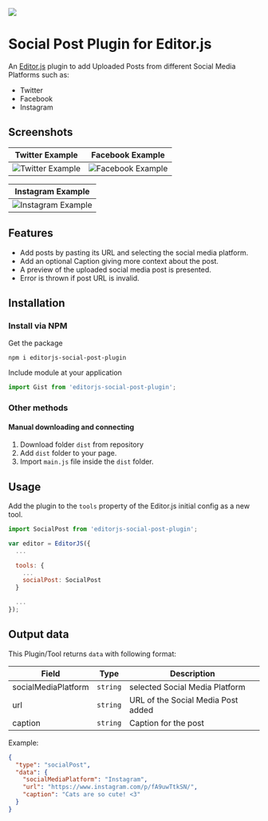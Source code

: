 ![](https://badgen.net/badge/Editor.js/v2.0/blue)

# Social Post Plugin for Editor.js

An [Editor.js](https://editorjs.io) plugin to add Uploaded Posts from different Social Media Platforms such as: 
- Twitter
- Facebook
- Instagram

## Screenshots

| Twitter Example | Facebook Example |
| --------------- | ---------------- |
| ![Twitter Example](https://img.imageupload.net/2020/07/15/ss2.png) | ![Facebook Example](https://img.imageupload.net/2020/07/15/ss3.png) | 
  
  
| Instagram Example | 
| ----------------- |
| ![Instagram Example](https://img.imageupload.net/2020/07/15/ss1.png) |

## Features

- Add posts by pasting its URL and selecting the social media platform.
- Add an optional Caption giving more context about the post.
- A preview of the uploaded social media post is presented.
- Error is thrown if post URL is invalid.

## Installation

### Install via NPM
Get the package

```shell
npm i editorjs-social-post-plugin
```

Include module at your application

```javascript
import Gist from 'editorjs-social-post-plugin';
```

### Other methods

#### Manual downloading and connecting

1. Download folder `dist` from repository
2. Add `dist` folder to your page.
3. Import `main.js` file inside the `dist` folder.

## Usage

Add the plugin to the `tools` property of the Editor.js initial config as a new tool.

```javascript
import SocialPost from 'editorjs-social-post-plugin';

var editor = EditorJS({
  ...

  tools: {
    ...
    socialPost: SocialPost
  }

  ...
});
```

## Output data

This Plugin/Tool returns `data` with following format:

| Field | Type     | Description        |
| ----- | -------- | ------------------ |
| socialMediaPlatform | `string` | selected Social Media Platform |
| url | `string` | URL of the Social Media Post added |
| caption | `string` | Caption for the post |

Example:

```json
{
  "type": "socialPost",
  "data": {
    "socialMediaPlatform": "Instagram",
    "url": "https://www.instagram.com/p/fA9uwTtkSN/",
    "caption": "Cats are so cute! <3"
  }
}
```